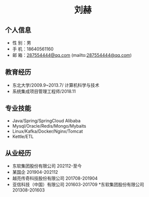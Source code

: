  <center>
     <h1>刘赫</h1>
 </center>

## 个人信息 

* 性 别：男
* 手 机：18640561160
* 邮 箱：287554444@qq.com (mailto:287554444@qq.com)   


## 教育经历

        
* 东北大学/2009.9~2013.7/ 计算机科学与技术
* 系统集成项目管理工程师/2018.11

## 专业技能

* Java/Spring/SpringCloud Alibaba
* Mysql/Oracle/Redis/Mongo/Mybaits
* Linux/Kafka/Docker/Nginx/Tomcat
* Kettle/ETL

## 从业经历

* 东软集团股份有限公司 202112-至今
* 某国企 201904-202112
* 越亮传奇科技股份有限公司 201708-201904
* 亚信科技（中国）有限公司 201603-201709
*东软集团股份有限公司 201308-201603






